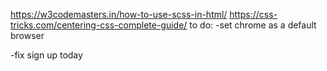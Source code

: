 https://w3codemasters.in/how-to-use-scss-in-html/
https://css-tricks.com/centering-css-complete-guide/
to do: 
-set chrome as a default browser

-fix sign up today